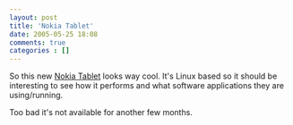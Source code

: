 ```yaml
---
layout: post
title: 'Nokia Tablet'
date: 2005-05-25 18:08
comments: true
categories : []
---  
```


So this new <a href="http://www.nokia.com/nokia/0,1522,,00.html?orig=/770">Nokia Tablet</a> looks way cool. It's Linux based so it should be interesting to see how it performs and what software applications they are using/running.

Too bad it's not available for another few months.

